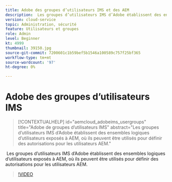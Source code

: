 ```yaml
---
title: Adobe des groupes d’utilisateurs IMS et des AEM
description:  Les groupes d’utilisateurs IMS d’Adobe établissent des ensembles logiques d’utilisateurs exposés à AEM, où ils peuvent être utilisés pour définir des autorisations pour les utilisateurs AEM.
version: cloud-service
topic: Administration, sécurité
feature: Utilisateurs et groupes
role: Admin
level: Beginner
kt: 4999
thumbnail: 39150.jpg
source-git-commit: 7200601c1b59bef5b1546a100589c757f25bf365
workflow-type: tm+mt
source-wordcount: '97'
ht-degree: 0%

---
```



# Adobe des groupes d’utilisateurs IMS

>[!CONTEXTUALHELP]
>id="aemcloud_adobeims_usergroups"
>title="Adobe de groupes d’utilisateurs IMS"
>abstract="Les groupes d’utilisateurs IMS d’Adobe établissent des ensembles logiques d’utilisateurs exposés à AEM, où ils peuvent être utilisés pour définir des autorisations pour les utilisateurs AEM."

 Les groupes d’utilisateurs IMS d’Adobe établissent des ensembles logiques d’utilisateurs exposés à AEM, où ils peuvent être utilisés pour définir des autorisations pour les utilisateurs AEM.

>[!VIDEO](https://video.tv.adobe.com/v/39150/?quality=12&learn=on)
